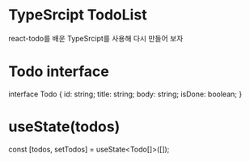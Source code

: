 # TypeSrcipt TodoList
react-todo를 배운 TypeSrcipt를 사용해 다시 만들어 보자

# Todo interface
interface Todo {
    id: string;
    title: string;
    body: string;
    isDone: boolean;
  }

# useState(todos)
const [todos, setTodos] = useState<Todo[]>([]);
